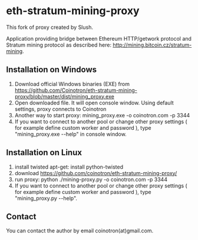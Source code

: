 eth-stratum-mining-proxy
====================

This fork of proxy created by Slush. 

Application providing bridge between Ethereum HTTP/getwork protocol and Stratum mining protocol
as described here: http://mining.bitcoin.cz/stratum-mining.

Installation on Windows
-----------------------

1. Download official Windows binaries (EXE) from https://github.com/Coinotron/eth-stratum-mining-proxy/blob/master/dist/mining_proxy.exe
2. Open downloaded file. It will open console window. Using default settings, proxy connects to Coinotron
3. Another way to start proxy: mining_proxy.exe -o coinotron.com -p 3344 
4. If you want to connect to another pool or change other proxy settings ( for example define custom worker and password ), type "mining_proxy.exe --help" in console window.

Installation on Linux 
---------------------------------------

1. install twisted apt-get: 
	install python-twisted
2. download https://github.com/coinotron/eth-stratum-mining-proxy/
3. run proxy: 
	python ./mining-proxy.py -o coinotron.com -p 3344
4. If you want to connect to another pool or change other proxy settings ( for example define custom worker and password ), type "mining_proxy.py --help".



Contact
-------

You can contact the author by email coinotron(at)gmail.com.


